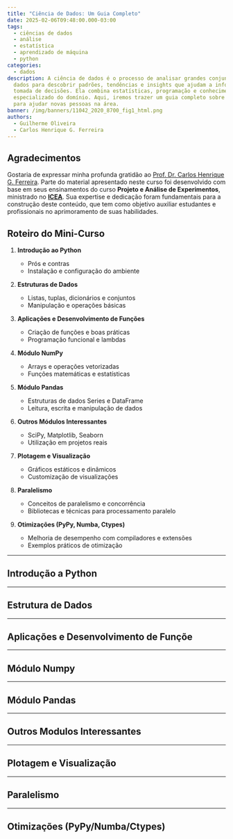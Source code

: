 ```yaml
---
title: "Ciência de Dados: Um Guia Completo"
date: 2025-02-06T09:48:00.000-03:00
tags:
  - ciências de dados
  - análise
  - estatística
  - aprendizado de máquina
  - python
categories:
  - dados
description: A ciência de dados é o processo de analisar grandes conjuntos de
  dados para descobrir padrões, tendências e insights que ajudam a informar a
  tomada de decisões. Ela combina estatísticas, programação e conhecimento
  especializado do domínio. Aqui, iremos trazer um guia completo sobre este tema
  para ajudar novas pessoas na área.
banner: /img/banners/11042_2020_8700_fig1_html.png
authors:
  - Guilherme Oliveira
  - Carlos Henrique G. Ferreira
---
```

## Agradecimentos

Gostaria de expressar minha profunda gratidão ao [Prof. Dr. Carlos Henrique G. Ferreira](https://www.researchgate.net/profile/Carlos-G-Ferreira). Parte do material apresentado neste curso foi desenvolvido com base em seus ensinamentos do curso **Projeto e Análise de Experimentos**, ministrado no **[ICEA](https://icea20anos.ufop.br/)**. Sua expertise e dedicação foram fundamentais para a construção deste conteúdo, que tem como objetivo auxiliar estudantes e profissionais no aprimoramento de suas habilidades.

## Roteiro do Mini-Curso

1. **Introdução ao Python**

   * Prós e contras
   * Instalação e configuração do ambiente
2. **Estruturas de Dados**

   * Listas, tuplas, dicionários e conjuntos
   * Manipulação e operações básicas
3. **Aplicações e Desenvolvimento de Funções**

   * Criação de funções e boas práticas
   * Programação funcional e lambdas
4. **Módulo NumPy**

   * Arrays e operações vetorizadas
   * Funções matemáticas e estatísticas
5. **Módulo Pandas**

   * Estruturas de dados Series e DataFrame
   * Leitura, escrita e manipulação de dados
6. **Outros Módulos Interessantes**

   * SciPy, Matplotlib, Seaborn
   * Utilização em projetos reais
7. **Plotagem e Visualização**

   * Gráficos estáticos e dinâmicos
   * Customização de visualizações
8. **Paralelismo**

   * Conceitos de paralelismo e concorrência
   * Bibliotecas e técnicas para processamento paralelo
9. **Otimizações (PyPy, Numba, Ctypes)**

   * Melhoria de desempenho com compiladores e extensões
   * Exemplos práticos de otimização

- - -

## Introdução a Python

- - -

## Estrutura de Dados

- - -

## Aplicações e Desenvolvimento de Funçõe

- - -

## Módulo Numpy

- - -

## Módulo Pandas

- - -

## Outros Modulos Interessantes

- - -

## Plotagem e Visualização

- - -

## Paralelismo

- - -

## Otimizações (PyPy/Numba/Ctypes)
